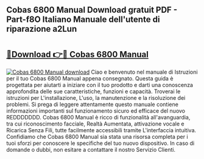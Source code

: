 ## Cobas 6800 Manual Download gratuit PDF - Part-f8O Italiano Manuale dell'utente di riparazione a2Lun

# <h2><a href="http://dfbpmz.blite.top/?on=Cobas+6800+Manual">🔗Download 👉🔴 Cobas 6800 Manual</a></h2>

[![Cobas 6800 Manual download](https://i.imgur.com/lujVjoI.png)](http://dfbpmz.blite.top/?on=Cobas+6800+Manual)
Ciao e benvenuto nel manuale di Istruzioni per il tuo Cobas 6800 Manual appena consegnato. Questa guida è progettata per aiutarti a iniziare con il tuo prodotto e darti una conoscenza approfondita delle sue caratteristiche, funzioni e capacità. Troverai le istruzioni per L'installazione, L'uso, la manutenzione e la risoluzione dei problemi. Si prega di leggere attentamente questo manuale contiene informazioni importanti sul funzionamento sicuro ed efficace del nuovo REDDDDDDD. Cobas 6800 Manual è ricco di funzionalità all'avanguardia, tra cui riconoscimento facciale, Realtà Aumentata, attivazione vocale e Ricarica Senza Fili, tutte facilmente accessibili tramite L'interfaccia intuitiva. Confidiamo che Cobas 6800 Manual sia stata una risorsa completa per i tuoi sforzi per conoscere le specifiche del tuo nuovo dispositivo. In caso di domande o dubbi, non esitare a contattare il nostro Servizio Clienti.
